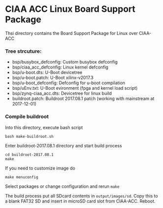 # CIAA ACC Linux Board Support Package

Thsi directory contains the Board Support Package for Linux over CIAA-ACC

### Tree strcuture:

  - bsp/busybox_defconfig: Custom busybox defconfig
  - bsp/ciaa_acc_defconfig: Linux kernel defconfig
  - bsp/u-boot.dts: U-Boot devicetree
  - bsp/u-boot.patch: U-Boot xilinx-v2017.3
  - bsp/u-boot_defconfig: Defconfig for u-boot compilation
  - bsp/uEnv.txt: U-Boot evironment (fpga and kernel load script)
  - bsp/zynq-ciaa_acc.dts: Devicetree for linux build
  - buildroot.patch: Buildroot 2017.08.1 patch (working with mainstream at 2017-12-01)

### Compile buildroot

Into this directory, execute bash script
```
bash make-buildroot.sh
```

Enter buildroot-2017.08.1 directory and start build process
```
cd buildroot-2017.08.1
make
```

If you need to customize image do
```
make menuconfig
```

Select packages or change configuration and rerun `make`

The build process put all SDcard contents in `output/images/sd`. Copy this to a blank FAT32 SD and insert in microSD card slot from CIAA-ACC. Reboot.
